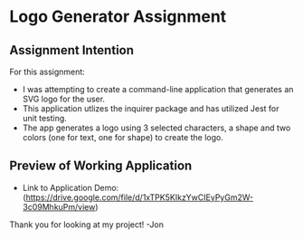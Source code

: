 # **Logo Generator Assignment**

## **Assignment Intention**

For this assignment:

- I was attempting to create a command-line application that generates an SVG logo for the user.
- This application utlizes the inquirer package and has utilized Jest for unit testing.
- The app generates a logo using 3 selected characters, a shape and two colors (one for text, one for shape) to create the logo.

## **Preview of Working Application**

- Link to Application Demo:
  (https://drive.google.com/file/d/1xTPK5KIkzYwCIEyPyGm2W-3c09MhkuPm/view)

Thank you for looking at my project!
-Jon
